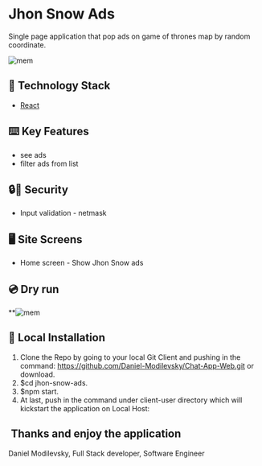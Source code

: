 # Jhon Snow Ads
Single page application that pop ads on game of thrones map by random coordinate.

![mem](https://i.pinimg.com/originals/3c/33/2f/3c332ff3cbf1eeccc88353f0dd09f0e1.gif)



## 🏁 Technology Stack
- [React](https://reactjs.org/)



## ⌨️ Key Features
- see ads
- filter ads from list



## 🔒🔑‍ Security
- Input validation - netmask


## 🖥️‍ Site Screens
- Home screen - Show Jhon Snow ads


## 💿‍ Dry run
**![mem](https://i.ibb.co/zHLcdwR/ezgif-com-gif-maker-2.gif)



## 🏃‍ Local Installation
1. Clone the Repo by going to your local Git Client and pushing in the command:
https://github.com/Daniel-Modilevsky/Chat-App-Web.git
or download.
2. $cd jhon-snow-ads.
3. $npm start.
4. At last, push in the command under client-user directory which will kickstart the application on Local Host:


## ‍ Thanks and enjoy the application
Daniel Modilevsky,
Full Stack developer,
Software Engineer
